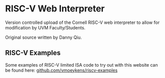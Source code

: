 # RISC-V Web Interpreter
Version controlled upload of the Cornell RISC-V web interpreter to allow for modification by UVM Faculty/Students. 

Original source written by Danny Qiu.

## RISC-V Examples
Some examples of RISC-V limited ISA code to try out with this website can be found here: [github.com/vmoeykens/riscv-examples](https://github.com/vmoeykens/riscv-examples)
